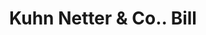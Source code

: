 ---
doi: 10.7916/D8WT05DT
date_other: '1860'
date_other_textual: 1860-1869
form: printed ephemera
genre:
- Invoices
name:
- Kuhn Netter & Co.
object_in_context_url: https://biggert.cul.columbia.edu/items/view/ave_biggert_01686
subject_hierarchical_geographic:
- Cincinnati, Ohio, United States
subject_name:
- Kuhn Netter & Co.
title: Kuhn Netter & Co.. Bill
sort_title: Kuhn Netter & Co.. Bill
call_number: ave_biggert_01686
coordinates:
- 39.1,-84.51666666666667
pid: ave_biggert_01686
identifiers: ave_biggert_01686
thumbnail: https://derivativo-2.library.columbia.edu/iiif/2/ldpd:490742/full/!256,256/0/native.jpg
permalink: "/biggert/ave_biggert_01686/"
layout: iiif-image-page
---